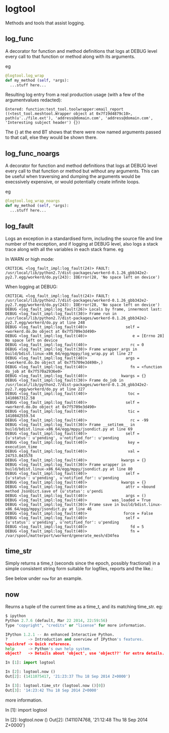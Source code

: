 logtool
=======

Methods and tools that assist logging.

log_func
--------

A decorator for function and method definitions that logs at DEBUG
level every call to that function or method along with its arguments.

eg

```python
@logtool.log_wrap
def my_method (self, *args):
  ...stuff here...
```

Resulting log entry from a real production usage (with a few of the argumentvalues redacted):

```
Entered: function:test_tool.toolwrapper:email_report ((<test_tool.meshtool.Wrapper object at 0x7f19d4879c10>, path(u'../file.ext'), 'address@domain.com', 'address@domain.com', 'Interesting subject header') {})
```

The {} at the end BT shows that there were now named arguments passed to that call, else they would be shown there.

log_func_noargs
---------------

A decorator for function and method definitions that logs at DEBUG
level every call to that function or method but without any arguments.
This can be useful when traversing and dumping the arguments would be
execssively expensive, or would potentially create infinite loops.

eg

```python
@logtool.log_wrap_noargs
def my_method (self, *args):
  ...stuff here...
```

log_fault
---------

Logs an exception in a standardised form, including the source file
and line number of the exception, and if logging at DEBUG level, also
logs a stack trace along with all the variables in each stack frame.
eg

In WARN or high mode:

```
CRITICAL <log_fault_impl:log_fault(24)> FAULT: /usr/local/lib/python2.7/dist-packages/workerd-0.1.26_gbb342e2-py2.7.egg/workerd/do.py(243): IOError(28, 'No space left on device')
```

When logging at DEBUG:

```
CRITICAL <log_fault_impl:log_fault(24)> FAULT: /usr/local/lib/python2.7/dist-packages/workerd-0.1.26_gbb342e2-py2.7.egg/workerd/do.py(243): IOError(28, 'No space left on device')
DEBUG <log_fault_impl:log_fault(26)> Locals by frame, innermost last:
DEBUG <log_fault_impl:log_fault(30)> Frame run in /usr/local/lib/python2.7/dist-packages/workerd-0.1.26_gbb342e2-py2.7.egg/workerd/do.py at line 248
DEBUG <log_fault_impl:log_fault(40)>                 self = <workerd.do.Do object at 0x7f5709e3d490>
DEBUG <log_fault_impl:log_fault(40)>                    e = [Errno 28] No space left on device
DEBUG <log_fault_impl:log_fault(40)>                   rc = 0
DEBUG <log_fault_impl:log_fault(30)> Frame wrapper_args in build/bdist.linux-x86_64/egg/mppy/log_wrap.py at line 27
DEBUG <log_fault_impl:log_fault(40)>                 args = (<workerd.do.Do object at 0x7f5709e3d490>,)
DEBUG <log_fault_impl:log_fault(40)>                   fn = <function do_job at 0x7f570a2936e0>
DEBUG <log_fault_impl:log_fault(40)>               kwargs = {}
DEBUG <log_fault_impl:log_fault(30)> Frame do_job in /usr/local/lib/python2.7/dist-packages/workerd-0.1.26_gbb342e2-py2.7.egg/workerd/do.py at line 227
DEBUG <log_fault_impl:log_fault(40)>                  toc = 1410867312.58
DEBUG <log_fault_impl:log_fault(40)>                 self = <workerd.do.Do object at 0x7f5709e3d490>
DEBUG <log_fault_impl:log_fault(40)>                  tic = 1410842559.54
DEBUG <log_fault_impl:log_fault(40)>                   rc = -99
DEBUG <log_fault_impl:log_fault(30)> Frame __setitem__ in build/bdist.linux-x86_64/egg/mppy/jsondict.py at line 69
DEBUG <log_fault_impl:log_fault(40)>                 self = {u'status': u'pending', u'notified_for': u'pending
DEBUG <log_fault_impl:log_fault(40)>                  key = execution_time
DEBUG <log_fault_impl:log_fault(40)>                  val = 24753.043578
DEBUG <log_fault_impl:log_fault(40)>               kwargs = {}
DEBUG <log_fault_impl:log_fault(30)> Frame wrapper in build/bdist.linux-x86_64/egg/mppy/jsondict.py at line 80
DEBUG <log_fault_impl:log_fault(40)>                 self = {u'status': u'pending', u'notified_for': u'pending
DEBUG <log_fault_impl:log_fault(40)>               kwargs = {}
DEBUG <log_fault_impl:log_fault(40)>                 attr = <bound method JsonDict.save of {u'status': u'pendi
DEBUG <log_fault_impl:log_fault(40)>                 args = ()
DEBUG <log_fault_impl:log_fault(40)>           was_loaded = True
DEBUG <log_fault_impl:log_fault(30)> Frame save in build/bdist.linux-x86_64/egg/mppy/jsondict.py at line 46
DEBUG <log_fault_impl:log_fault(40)>                force = False
DEBUG <log_fault_impl:log_fault(40)>                 self = {u'status': u'pending', u'notified_for': u'pending
DEBUG <log_fault_impl:log_fault(40)>                   fd = 5
DEBUG <log_fault_impl:log_fault(40)>                   fn = /var/spool/matterport/workerd/generate_mesh/d34fea
```

time_str
--------

Simply returns a time_t (seconds since the epoch, possibly fractional)
in a simple consistent string form suitable for logfiles, reports and
the like.:

See below under `now` for an example.

now
---

Reurns a tuple of the current time as a time_t, and its matching
time_str.  eg:

```python
$ ipython
Python 2.7.6 (default, Mar 22 2014, 22:59:56)
Type "copyright", "credits" or "license" for more information.

IPython 1.2.1 -- An enhanced Interactive Python.
?         -> Introduction and overview of IPython's features.
%quickref -> Quick reference.
help      -> Python's own help system.
object?   -> Details about 'object', use 'object??' for extra details.

In [1]: import logtool

In [2]: logtool.now ()
Out[2]: (1411075417, '21:23:37 Thu 18 Sep 2014 Z+0000')

In [3]: logtool.time_str (logtool.now ()[0])
Out[3]: '14:23:42 Thu 18 Sep 2014 Z+0000'
```
 more information.

In [1]: import logtool

In [2]: logtool.now ()
Out[2]: (1411074768, '21:12:48 Thu 18 Sep 2014 Z+0000')
